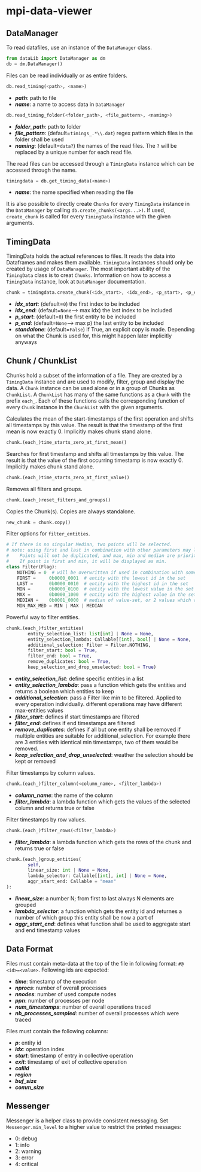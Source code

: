 # mpi-data-viewer

## DataManager

To read datafiles, use an instance of the `DataManager` class.
```python
from dataLib import DataManager as dm
db = dm.DataManager()
```
Files can be read individually or as entire folders.


``` python
db.read_timing(<path>, <name>)
```
- ***path***: path to file
- ***name***: a name to access data in `DataManager`

``` python
db.read_timing_folder(<folder_path>, <file_pattern>, <naming>)
```
- ***folder_path***: path to folder
- ***file_pattern***: (default=`timings_.*\\.dat`) regex pattern which files in the folder shall be used
- ***naming***: (default=`data?`) the names of the read files. The `?` will be replaced by a unique number for each read file.

The read files can be accessed through a `TimingData` instance which can be accessed through the name.
```python
timingdata = db.get_timing_data(<name>)
```
- ***name***: the name specified when reading the file

It is also possible to directly create `Chunks` for every `TimingData` instance in the `DataManager` by calling `db.create_chunks(<args...>)`.
If used, `create_chunk` is called for every `TimingData` instance with the given arguments.


## TimingData

TimingData holds the actual references to files. 
It reads the data into Dataframes and makes them available.
`TimingData` instances should only be created by usage of `DataManager`.
The most important ability of the `TimingData` class is to creat `Chunks`.
Information on how to access a `TimingData` instance, look at `DataManager` documentation.

```python
chunk = timingdata.create_chunk(<idx_start>, <idx_end>, <p_start>, <p_end>, <standalone>)
```
- ***idx_start***: (default=`0`) the first index to be included
- ***idx_end***: (default=`None`--> max idx) the last index to be included
- ***p_start***: (default=`0`) the first entity to be included
- ***p_end***: (default=`None`--> max p) the last entity to be included
- ***standalone***: (default=`False`) if True, an explicit copy is made. Depending on what the Chunk is used for, this might happen later implicitly anyways

## Chunk / ChunkList

Chunks hold a subset of the information of a file.
They are created by a `TimingData` instance and are used to modify, filter, group and display the data.
A `Chunk` instance can be used alone or in a group of Chunks as `ChunkList`.
A `ChunkList` has many of the same functions as a `Chunk` with the prefix `each_`.
Each of these functions calls the corresponding function of every `Chunk` instance in the `ChunkList` with the given arguments.


Calculates the mean of the start-timestamps of the first operation and shifts all timestamps by this value. 
The result is that the timestamp of the first mean is now exactly 0. Implicitly makes chunk stand alone. 
```python
chunk.(each_)time_starts_zero_at_first_mean()
```

Searches for first timestamp and shifts all timestamps by this value. 
The result is that the value of the first occurring timestamp is now exactly 0. Implicitly makes chunk stand alone. 
```python
chunk.(each_)time_starts_zero_at_first_value()
```

Removes all filters and groups.
```python
chunk.(each_)reset_filters_and_groups()
```

Copies the Chunk(s). Copies are always standalone.
```python
new_chunk = chunk.copy()
```

Filter options for `filter_entities`.
```python
# If there is no singular Median, two points will be selected.
# note: using first and last in combination with other parameters may lead to errors.
#    Points will not be duplicated, and max, min and median are prioritized.
#    If point is first and min, it will be displayed as min.
class Filter(Flag):
    NOTHING = 0  # will be overwritten if used in combination with something else
    FIRST =     0b0000_0001  # entity with the lowest id in the set
    LAST =      0b0000_0010  # entity with the highest id in the set
    MIN =       0b0000_0100  # entity with the lowest value in the set
    MAX =       0b0000_1000  # entity with the highest value in the set
    MEDIAN =    0b0001_0000  # median of value-set, or 2 values which would be used to calculate median
    MIN_MAX_MED = MIN | MAX | MEDIAN
```

Powerful way to filter entities. 
```python
chunk.(each_)filter_entities(
        entity_selection_list: list[int] | None = None,
        entity_selection_lambda: Callable[[int], bool] | None = None,
        additional_selection: Filter = Filter.NOTHING,
        filter_start: bool = True,
        filter_end: bool = True,
        remove_duplicates: bool = True,
        keep_selection_and_drop_unselected: bool = True)
```
- ***entity_selection_list***: define specific entities in a list
- ***entity_selection_lambda***: pass a function which gets the entities and returns a boolean which entities to keep
- ***additional_selection***: pass a Filter like min to be filtered. Applied to every operation individually. different operations may have different max-entities values
- ***filter_start***: defines if start timestamps are filtered
- ***filter_end***: defines if end timestamps are filtered
- ***remove_duplicates***: defines if all but one entity shall be removed if multiple entities are suitable for additional_selection. For example there are 3 entities with identical min timestamps, two of them would be removed.
- ***keep_selection_and_drop_unselected***: weather the selection should be kept or removed

Filter timestamps by column values.
```python
chunk.(each_)filter_column(<column_name>, <filter_lambda>)
```
- ***column_name***: the name of the column
- ***filter_lambda***: a lambda function which gets the values of the selected column and returns true or false

Filter timestamps by row values.
```python
chunk.(each_)filter_rows(<filter_lambda>)
```
- ***filter_lambda***: a lambda function which gets the rows of the chunk and returns true or false


```python
chunk.(each_)group_entities(
        self,
        linear_size: int | None = None,  
        lambda_selector: Callable[[int], int] | None = None, 
        aggr_start_end: Callable = "mean"
):
```
- ***linear_size***: a number N; from first to last always N elements are grouped
- ***lambda_selector***: a function which gets the entity id and returnes a number of which group this entity shall be now a part of
- ***aggr_start_end***: defines what function shall be used to aggregate start and end timestamp values

## Data Format

Files must contain meta-data at the top of the file in following format: `#@ <id>=<value>`.
Following ids are expected:
- ***time***: timestamp of the execution
- ***nprocs***: number of overall processes
- ***nnodes***: number of used compute nodes
- ***ppn***: number of processes per node
- ***num_timestamps***: number of overall operations traced
- ***nb_processes_sampled***: number of overall processes which were traced

Files must contain the following columns:
- ***p***: entity id
- ***idx***: operation index
- ***start***: timestamp of entry in collective operation
- ***exit***: timestamp of exit of collective operation
- ***callid***
- ***region***
- ***buf_size***
- ***comm_size***

## Messenger

Messenger is a helper class to provide consistent messaging. 
Set `Messenger.min_level` to a higher value to restrict the printed messages:
- 0: debug
- 1: info
- 2: warning
- 3: error
- 4: critical